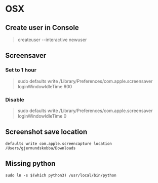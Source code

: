 # OSX
## Create user in Console
> createuser --interactive newuser

## Screensaver
### Set to 1 hour
> sudo defaults write /Library/Preferences/com.apple.screensaver loginWindowIdleTime 600

### Disable
> sudo defaults write /Library/Preferences/com.apple.screensaver loginWindowIdleTime 0

## Screenshot save location
```
defaults write com.apple.screencapture location /Users/gjermundskobba/Downloads
```

## Missing python
```
sudo ln -s $(which python3) /usr/local/bin/python
```
